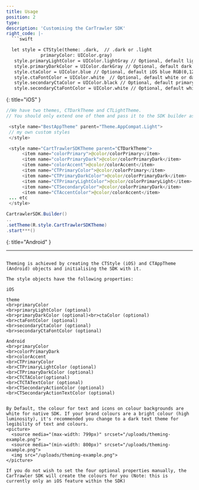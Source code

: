 ```yaml
---
title: Usage
position: 2
type: 
description: 'Customising the CarTrawler SDK'
right_code: |-
  ```swift

  let style = CTStyle(theme: .dark,  // .dark or .light
             primaryColor: UIColor.gray)
   style.primaryLightColor = UIColor.lightGray // Optional, default light generated based on primary color
   style.primaryDarkColor = UIColor.darkGray // Optional, default dark generated based on primary color
   style.ctaColor = UIColor.blue // Optional, default iOS blue RGB(0,122,255)
   style.ctaFontColor = UIColor.white  // Optional, default white or dark based on theme
   style.secondaryCtaColor = UIColor.black // Optional, default primary color
   style.secondaryCtaFontColor = UIColor.white // Optional, default white or dark based on theme

  ```  
  {: title="iOS" }
  
  ~~~java
  //We have two themes, CTDarkTheme and CTLightTheme. 
  // You should only extend one of them and pass it to the SDK builder as shown below.

   <style name="BestAppTheme" parent="Theme.AppCompat.Light">
   // my own custom styles
   </style>

   <style name="CartTrawlerSDKTheme parent="CTDarkTheme">
        <item name="colorPrimary">@color/colorPrimary</item>
        <item name="colorPrimaryDark">@color/colorPrimaryDark</item>
        <item name="colorAccent">@color/colorAccent</item>
        <item name="CTPrimaryColor">@color/colorPrimary</item>
        <item name="CTPrimaryDarkColor">@color/colorPrimaryDark</item>
        <item name="CTPrimaryLightColor">@color/colorPrimaryLight</item>
        <item name="CTSecondaryColor">@color/colorPrimaryDark</item>
        <item name="CTAccentColor">@color/colorAccent</item>
   ... etc
   </style>

  CartrawlerSDK.Builder()
  ..
  .setTheme(R.style.CartTrawlerSDKTheme)
  .start***()
  ~~~
  {: title="Android" }
   
---  
```

Theming is achieved by creating the CTStyle (iOS) and CTAppTheme (Android) objects and initialising the SDK with it.

The style objects have the following properties:

iOS

theme
<br>primaryColor
<br>primaryLightColor (optional)
<br>primaryDarkColor (optional)<br>ctaColor (optional)
<br>ctaFontColor (optional)
<br>secondaryCtaColor (optional)
<br>secondaryCtaFontColor (optional)

Android
<br>primaryColor
<br>colorPrimaryDark
<br>colorAccent
<br>CTPrimaryColor
<br>CTPrimaryLightColor (optional)
<br>CTPrimaryDarkColor (optional)
<br>CTCTAColor(optional)
<br>CTCTATextColor (optional)
<br>CTSecondaryActionColor (optional)
<br>CTSecondaryActionTextColor (optional)


By Default, the colour for text and icons on colour backgrounds are white for native SDK. If your brand colours are a bright colour (high luminosity), it's recommended you change to a dark text theme for legibility of text and colours.
<picture>
  <source media="(max-width: 799px)" srcset="/uploads/theming-example.png">
  <source media="(min-width: 800px)" srcset="/uploads/theming-example.png">
  <img src="/uploads/theming-example.png">
</picture>

If you do not wish to set the four optional properties manually, the CarTrawler SDK will create the colours for you (Note: this is currently only an iOS feature within the SDK)
